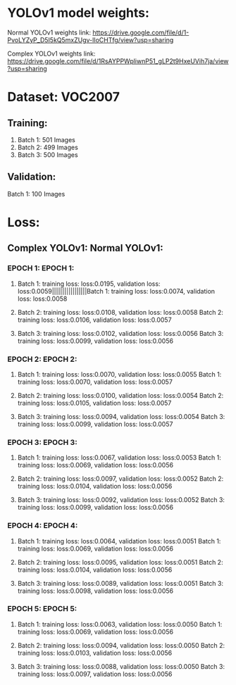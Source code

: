 # YOLOv1 model weights:

Normal YOLOv1 weights link: https://drive.google.com/file/d/1-PvoLYZyP_D5I5kQ5mxZUgv-lIoCHTfg/view?usp=sharing

Complex YOLOv1 weights link: https://drive.google.com/file/d/1RsAYPPWpliwnP51_gLP2t9HxeUVih7ja/view?usp=sharing


# Dataset: VOC2007

## Training:
1. Batch 1: 501 Images
2. Batch 2: 499 Images
3. Batch 3: 500 Images

## Validation:
Batch 1: 100 Images

# Loss:

## Complex YOLOv1:                                                                    Normal YOLOv1:

### EPOCH 1:                                                                          EPOCH 1:

1. Batch 1: training loss: loss:0.0195, validation loss: loss:0.0059|||||||||||||||||Batch 1: training loss: loss:0.0074, validation loss: loss:0.0058

2. Batch 2: training loss: loss:0.0108, validation loss: loss:0.0058                  Batch 2: training loss: loss:0.0106, validation loss: loss:0.0057

3. Batch 3: training loss: loss:0.0102, validation loss: loss:0.0056                  Batch 3: training loss: loss:0.0099, validation loss: loss:0.0056
   

### EPOCH 2:                                                                          EPOCH 2:

1. Batch 1: training loss: loss:0.0070, validation loss: loss:0.0055                  Batch 1: training loss: loss:0.0070, validation loss: loss:0.0057

2. Batch 2: training loss: loss:0.0100, validation loss: loss:0.0054                  Batch 2: training loss: loss:0.0105, validation loss: loss:0.0057

3. Batch 3: training loss: loss:0.0094, validation loss: loss:0.0054                  Batch 3: training loss: loss:0.0099, validation loss: loss:0.0057
   

### EPOCH 3:                                                                          EPOCH 3:

1. Batch 1: training loss: loss:0.0067, validation loss: loss:0.0053                  Batch 1: training loss: loss:0.0069, validation loss: loss:0.0056

2. Batch 2: training loss: loss:0.0097, validation loss: loss:0.0052                  Batch 2: training loss: loss:0.0104, validation loss: loss:0.0056

3. Batch 3: training loss: loss:0.0092, validation loss: loss:0.0052                  Batch 3: training loss: loss:0.0099, validation loss: loss:0.0056
   

### EPOCH 4:                                                                          EPOCH 4:

1. Batch 1: training loss: loss:0.0064, validation loss: loss:0.0051                  Batch 1: training loss: loss:0.0069, validation loss: loss:0.0056

2. Batch 2: training loss: loss:0.0095, validation loss: loss:0.0051                  Batch 2: training loss: loss:0.0104, validation loss: loss:0.0056

3. Batch 3: training loss: loss:0.0089, validation loss: loss:0.0051                  Batch 3: training loss: loss:0.0098, validation loss: loss:0.0056

   
### EPOCH 5:                                                                          EPOCH 5:

1. Batch 1: training loss: loss:0.0063, validation loss: loss:0.0050                  Batch 1: training loss: loss:0.0069, validation loss: loss:0.0056

2. Batch 2: training loss: loss:0.0094, validation loss: loss:0.0050                  Batch 2: training loss: loss:0.0103, validation loss: loss:0.0056

3. Batch 3: training loss: loss:0.0088, validation loss: loss:0.0050                  Batch 3: training loss: loss:0.0097, validation loss: loss:0.0056

